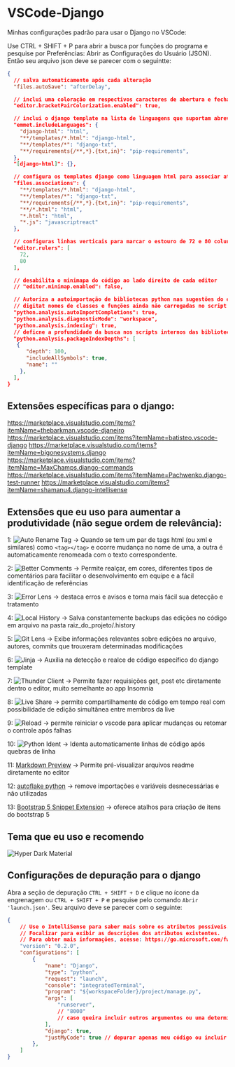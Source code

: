# VSCode-Django
Minhas configurações padrão para usar o Django no VSCode:

Use CTRL + SHIFT + P para abrir a busca por funções do programa e pesquise por Preferências: Abrir as Configurações do Usuário (JSON). Então seu arquivo json deve se parecer com o seguintte:
```json
{
  // salva automaticamente após cada alteração
  "files.autoSave": "afterDelay",

  // inclui uma coloração em respectivos caracteres de abertura e fechamento, como {}, [], ()
  "editor.bracketPairColorization.enabled": true,

  // inclui o django template na lista de linguagens que suportam abreviação
  "emmet.includeLanguages": {
    "django-html": "html",
    "**/templates/*.html": "django-html",
    "**/templates/*": "django-txt",
    "**/requirements{/**,*}.{txt,in}": "pip-requirements",
  },
  "[django-html]": {},

  // configura os templates django como linguagem html para associar atalhos, extensões e abreviações
  "files.associations": {
    "**/templates/*.html": "django-html",
    "**/templates/*": "django-txt",
    "**/requirements{/**,*}.{txt,in}": "pip-requirements",
    "**/*.html": "html",
    "*.html": "html",
    "*.js": "javascriptreact"
  },

  // configuras linhas verticais para marcar o estouro de 72 e 80 colunas
  "editor.rulers": [
    72,
    80
  ],

  // desabilita o minimapa do código ao lado direito de cada editor
  // "editor.minimap.enabled": false,

  // Autoriza a autoimportação de bibliotecas python nas sugestões do editor ao
  // digitat nomes de classes e funções ainda não carregadas no script
  "python.analysis.autoImportCompletions": true,
  "python.analysis.diagnosticMode": "workspace",
  "python.analysis.indexing": true,
  // deficne a profundidade da busca nos scripts internos das bibliotecas disponíveis
  "python.analysis.packageIndexDepths": [
   {
      "depth": 100,
      "includeAllSymbols": true,
      "name": ""
    },
  ],
}
```

## Extensões específicas para o django:

https://marketplace.visualstudio.com/items?itemName=thebarkman.vscode-djaneiro
https://marketplace.visualstudio.com/items?itemName=batisteo.vscode-django
https://marketplace.visualstudio.com/items?itemName=bigonesystems.django
https://marketplace.visualstudio.com/items?itemName=MaxChamps.django-commands
https://marketplace.visualstudio.com/items?itemName=Pachwenko.django-test-runner
https://marketplace.visualstudio.com/items?itemName=shamanu4.django-intellisense


## Extensões que eu uso para aumentar a produtividade (não segue ordem de relevância):

1: ![Auto Rename Tag](https://marketplace.visualstudio.com/items?itemName=formulahendry.auto-rename-tag) 	->	 Quando se tem um par de tags html (ou xml e similares) como `<tag></tag>` e ocorre mudança no nome de uma, a outra é automaticamente renomeada com o texto correspondente.

2: ![Better Comments](https://marketplace.visualstudio.com/items?itemName=aaron-bond.better-comments)	->	Permite realçar, em cores, diferentes tipos de comentários para facilitar o desenvolvimento em equipe e a fácil identificação de referências

3: ![Error Lens](https://marketplace.visualstudio.com/items?itemName=usernamehw.errorlens)	->	destaca erros e avisos e torna mais fácil sua detecção e tratamento

4: ![Local History](https://marketplace.visualstudio.com/items?itemName=xyz.local-history)	->	Salva constantemente backups das edições no código em arquivo na pasta raiz_do_projeto/.history

5: ![Git Lens](https://marketplace.visualstudio.com/items?itemName=eamodio.gitlens)	->	Exibe informações relevantes sobre edições no arquivo, autores, commits que trouxeram determinadas modificações

6: ![Jinja](https://marketplace.visualstudio.com/items?itemName=wholroyd.jinja)	->	Auxilia na detecção e realce de código específico do django template

7: ![Thunder Client](https://marketplace.visualstudio.com/items?itemName=rangav.vscode-thunder-client)	->	Permite fazer requisições get, post etc diretamente dentro o editor, muito semelhante ao app Insomnia

8: ![Live Share](https://marketplace.visualstudio.com/items?itemName=MS-vsliveshare.vsliveshare)	->	permite compartilhamente de código em tempo real com possibilidade de edição simultânea entre membros da live

9: ![Reload](https://marketplace.visualstudio.com/items?itemName=natqe.reload)	->	permite reiniciar o vscode para aplicar mudanças ou retomar o controle após falhas

10: ![Python Ident](https://marketplace.visualstudio.com/items?itemName=KevinRose.vsc-python-indent)		->	Identa automaticamente linhas de código após quebras de linha

11: [Markdown Preview](https://marketplace.visualstudio.com/items?itemName=shd101wyy.markdown-preview-enhanced)	->	Permite pré-visualizar arquivos readme diretamente no editor

12: [autoflake python]()	->	remove importações e variáveis desnecessárias e não utilizadas 

13: [Bootstrap 5 Snippet Extension](https://marketplace.visualstudio.com/items?itemName=swumplurd.bootstrap-5-snippets-extension)	->	oferece atalhos para criação de itens do bootstrap 5


## Tema que eu uso e recomendo

![Hyper Dark Material](https://marketplace.visualstudio.com/items?itemName=kuscamara.hyper-dark-material)


## Configurações de depuração para o django
Abra a seção de depuração `CTRL + SHIFT + D` e clique no ícone da engrenagem ou `CTRL + SHIFT + P` e pesquise pelo comando `Abrir 'launch.json'`. Seu arquivo deve se parecer com o seguinte:
```json
{
    // Use o IntelliSense para saber mais sobre os atributos possíveis.
    // Focalizar para exibir as descrições dos atributos existentes.
    // Para obter mais informações, acesse: https://go.microsoft.com/fwlink/?linkid=830387
    "version": "0.2.0",
    "configurations": [
        {
            "name": "Django",
            "type": "python",
            "request": "launch",
            "console": "integratedTerminal",
            "program": "${workspaceFolder}/project/manage.py",
            "args": [
                "runserver",
                // "8000"
                // caso queira incluir outros argumentos ou uma determinada porta para o servidor cada nova linha significa um novo argumento
            ],
            "django": true,
            "justMyCode": true // depurar apenas meu código ou incluir código interno do django + bibliotecas
        },
    ]
}
```
